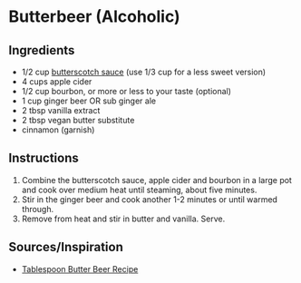 # Butterbeer (Alcoholic)


## Ingredients
* 1/2 cup [butterscotch sauce](../sauces/butterscotch_sauce.md) (use 1/3 cup for a less sweet version)
* 4 cups apple cider
* 1/2 cup bourbon, or more or less to your taste (optional)
* 1 cup ginger beer OR sub ginger ale
* 2 tbsp vanilla extract
* 2 tbsp vegan butter substitute
* cinnamon (garnish)


## Instructions
1. Combine the butterscotch sauce, apple cider and bourbon in a large pot and cook over medium heat until steaming, about five minutes.
2. Stir in the ginger beer and cook another 1-2 minutes or until warmed through.
3. Remove from heat and stir in butter and vanilla. Serve.


## Sources/Inspiration
* [Tablespoon Butter Beer Recipe](https://www.tablespoon.com/recipes/bourbon-butterbeer/8ab84ce4-b4fa-4174-9623-fb3ca1bd5721)
